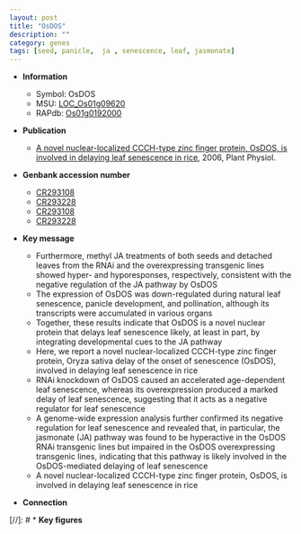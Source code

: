 ```yaml
---
layout: post
title: "OsDOS"
description: ""
category: genes
tags: [seed, panicle,  ja , senescence, leaf, jasmonate]
---
```


* **Information**  
    + Symbol: OsDOS  
    + MSU: [LOC_Os01g09620](http://rice.plantbiology.msu.edu/cgi-bin/ORF_infopage.cgi?orf=LOC_Os01g09620)  
    + RAPdb: [Os01g0192000](http://rapdb.dna.affrc.go.jp/viewer/gbrowse_details/irgsp1?name=Os01g0192000)  

* **Publication**  
    + [A novel nuclear-localized CCCH-type zinc finger protein, OsDOS, is involved in delaying leaf senescence in rice](http://www.ncbi.nlm.nih.gov/pubmed?term=A+novel+nuclear-localized+CCCH-type+zinc+finger+protein,+OsDOS,+is+involved+in+delaying+leaf+senescence+in+rice%5BTitle%5D), 2006, Plant Physiol.

* **Genbank accession number**  
    + [CR293108](http://www.ncbi.nlm.nih.gov/nuccore/CR293108)
    + [CR293228](http://www.ncbi.nlm.nih.gov/nuccore/CR293228)
    + [CR293108](http://www.ncbi.nlm.nih.gov/nuccore/CR293108)
    + [CR293228](http://www.ncbi.nlm.nih.gov/nuccore/CR293228)

* **Key message**  
    + Furthermore, methyl JA treatments of both seeds and detached leaves from the RNAi and the overexpressing transgenic lines showed hyper- and hyporesponses, respectively, consistent with the negative regulation of the JA pathway by OsDOS
    + The expression of OsDOS was down-regulated during natural leaf senescence, panicle development, and pollination, although its transcripts were accumulated in various organs
    + Together, these results indicate that OsDOS is a novel nuclear protein that delays leaf senescence likely, at least in part, by integrating developmental cues to the JA pathway
    + Here, we report a novel nuclear-localized CCCH-type zinc finger protein, Oryza sativa delay of the onset of senescence (OsDOS), involved in delaying leaf senescence in rice
    + RNAi knockdown of OsDOS caused an accelerated age-dependent leaf senescence, whereas its overexpression produced a marked delay of leaf senescence, suggesting that it acts as a negative regulator for leaf senescence
    + A genome-wide expression analysis further confirmed its negative regulation for leaf senescence and revealed that, in particular, the jasmonate (JA) pathway was found to be hyperactive in the OsDOS RNAi transgenic lines but impaired in the OsDOS overexpressing transgenic lines, indicating that this pathway is likely involved in the OsDOS-mediated delaying of leaf senescence
    + A novel nuclear-localized CCCH-type zinc finger protein, OsDOS, is involved in delaying leaf senescence in rice

* **Connection**  

[//]: # * **Key figures**  


